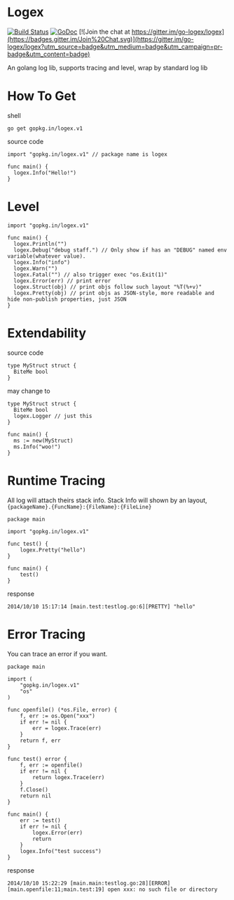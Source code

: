 Logex
=======
[![Build Status](https://travis-ci.org/go-logex/logex.svg?branch=master)](https://travis-ci.org/go-logex/logex)
[![GoDoc](https://godoc.org/gopkg.in/logex.v1?status.svg)](https://godoc.org/gopkg.in/logex.v1)
[![Join the chat at https://gitter.im/go-logex/logex](https://badges.gitter.im/Join%20Chat.svg)](https://gitter.im/go-logex/logex?utm_source=badge&utm_medium=badge&utm_campaign=pr-badge&utm_content=badge)

An golang log lib, supports tracing and level, wrap by standard log lib

How To Get
=======
shell
```
go get gopkg.in/logex.v1
```

source code
```{go}
import "gopkg.in/logex.v1" // package name is logex

func main() {
  logex.Info("Hello!")
}
```

Level
=======

```{go}
import "gopkg.in/logex.v1"

func main() {
  logex.Println("")
  logex.Debug("debug staff.") // Only show if has an "DEBUG" named env variable(whatever value).
  logex.Info("info")
  logex.Warn("")
  logex.Fatal("") // also trigger exec "os.Exit(1)"
  logex.Error(err) // print error
  logex.Struct(obj) // print objs follow such layout "%T(%+v)"
  logex.Pretty(obj) // print objs as JSON-style, more readable and hide non-publish properties, just JSON
}
```

Extendability
======

source code
```{go}
type MyStruct struct {
  BiteMe bool
}
```

may change to

```{go}
type MyStruct struct {
  BiteMe bool
  logex.Logger // just this
}

func main() {
  ms := new(MyStruct)
  ms.Info("woo!")
}
```

Runtime Tracing
======
All log will attach theirs stack info. Stack Info will shown by an layout, `{packageName}.{FuncName}:{FileName}:{FileLine}`

```{go}
package main

import "gopkg.in/logex.v1"

func test() {
	logex.Pretty("hello")
}

func main() {
	test()
}
```

response
```
2014/10/10 15:17:14 [main.test:testlog.go:6][PRETTY] "hello"
```

Error Tracing
======
You can trace an error if you want.

```{go}
package main

import (
	"gopkg.in/logex.v1"
	"os"
)

func openfile() (*os.File, error) {
	f, err := os.Open("xxx")
	if err != nil {
		err = logex.Trace(err)
	}
	return f, err
}

func test() error {
	f, err := openfile()
	if err != nil {
		return logex.Trace(err)
	}
	f.Close()
	return nil
}

func main() {
	err := test()
	if err != nil {
		logex.Error(err)
		return
	}
	logex.Info("test success")
}
```


response
```
2014/10/10 15:22:29 [main.main:testlog.go:28][ERROR] [main.openfile:11;main.test:19] open xxx: no such file or directory
```
